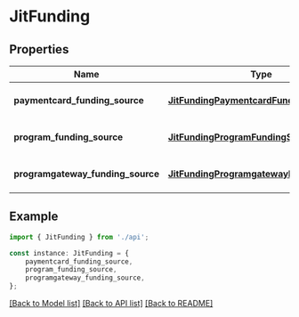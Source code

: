 # JitFunding


## Properties

Name | Type | Description | Notes
------------ | ------------- | ------------- | -------------
**paymentcard_funding_source** | [**JitFundingPaymentcardFundingSource**](JitFundingPaymentcardFundingSource.md) |  | [optional] [default to undefined]
**program_funding_source** | [**JitFundingProgramFundingSource**](JitFundingProgramFundingSource.md) |  | [optional] [default to undefined]
**programgateway_funding_source** | [**JitFundingProgramgatewayFundingSource**](JitFundingProgramgatewayFundingSource.md) |  | [optional] [default to undefined]

## Example

```typescript
import { JitFunding } from './api';

const instance: JitFunding = {
    paymentcard_funding_source,
    program_funding_source,
    programgateway_funding_source,
};
```

[[Back to Model list]](../README.md#documentation-for-models) [[Back to API list]](../README.md#documentation-for-api-endpoints) [[Back to README]](../README.md)
